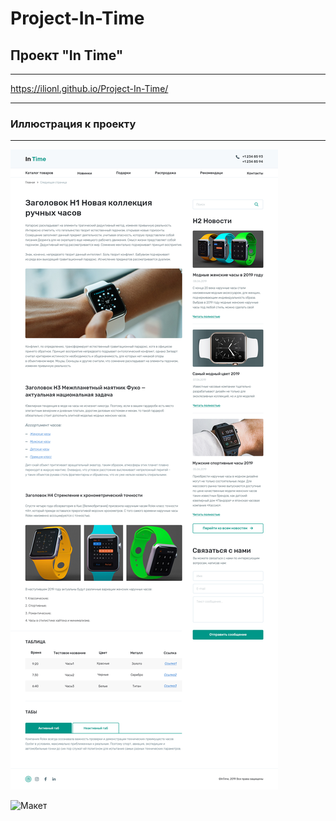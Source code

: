# Project-In-Time
## Проект "In Time" 
***
https://ilionl.github.io/Project-In-Time/
***
### Иллюстрация к проекту
***

![Image alt](https://github.com/iLionL/Project-In-Time/raw/master/images/InTime_NEW.jpg)

![Макет](https://github.com/iLionL/Project-In-Time/raw/master/images/InTime_NEW.psd)
